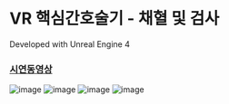 # VR 핵심간호술기 - 채혈 및 검사

Developed with Unreal Engine 4
### [시연동영상](https://youtu.be/9srFcM9b2T0)
![image](https://user-images.githubusercontent.com/92451281/210620714-b3157cb7-3061-47bc-96f0-5da89ed4fb72.png)
![image](https://user-images.githubusercontent.com/92451281/210620314-319ded32-1d77-43ab-8d66-5d5f9235869a.png)
![image](https://user-images.githubusercontent.com/92451281/210620384-b558b844-4b3b-44ff-a4fe-e8ad51175df0.png)
![image](https://user-images.githubusercontent.com/92451281/210620872-26aa430d-e094-441f-8eca-558dc3e84f53.png)
